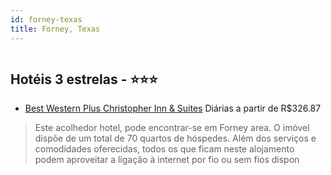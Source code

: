 ```yaml
---
id: forney-texas
title: Forney, Texas
---
```


<center><img src="http://photos.hotelbeds.com/giata/16/168818/168818a_hb_a_002.jpg" alt="" /></center>


## Hotéis 3 estrelas - ⭐️⭐️⭐️

-    [Best Western Plus Christopher Inn & Suites](https://www.hurb.com/hoteis/forney/best-western-plus-christopher-inn-suites-JNP-JP192528?cmp=18055) Diárias a partir de R$326.87
   > Este acolhedor hotel, pode encontrar-se em Forney area. O imóvel dispõe de um total de 70 quartos de hóspedes. Além dos serviços e comodidades oferecidas, todos os que ficam neste alojamento podem aproveitar a ligação à internet por fio ou sem fios dispon
